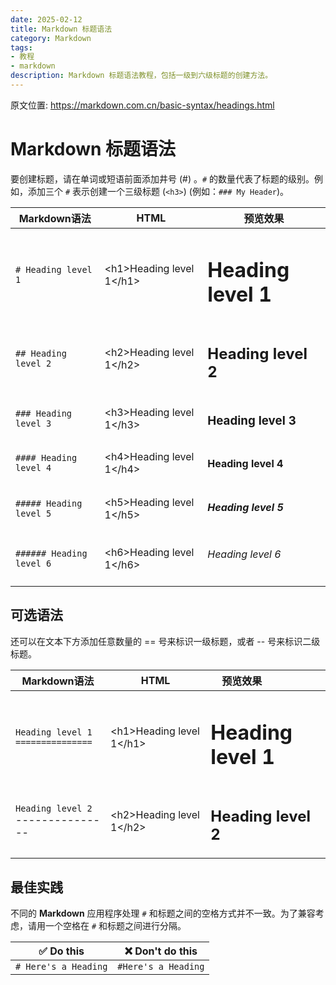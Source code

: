 ```yaml
---
date: 2025-02-12
title: Markdown 标题语法
category: Markdown
tags:
- 教程
- markdown
description: Markdown 标题语法教程，包括一级到六级标题的创建方法。
---
```


原文位置: https://markdown.com.cn/basic-syntax/headings.html

# Markdown 标题语法

要创建标题，请在单词或短语前面添加井号 (#) 。`#` 的数量代表了标题的级别。例如，添加三个 `#` 表示创建一个三级标题 (`<h3>`) (例如：`### My Header`)。

| Markdown语法      | HTML                       | 预览效果                |
| ----------------- | -------------------------- | ----------------------- |
| `# Heading level 1` | &lt;h1&gt;Heading level 1&lt;/h1&gt; |<h1>Heading level 1</h1>|
| `## Heading level 2` | &lt;h2&gt;Heading level 1&lt;/h2&gt; | <h2>Heading level 2</h2> |	
| `### Heading level 3` | &lt;h3&gt;Heading level 1&lt;/h3&gt; | <h3>Heading level 3</h3> |	
| `#### Heading level 4` | &lt;h4&gt;Heading level 1&lt;/h4&gt; | <h4>Heading level 4</h4> |	
| `##### Heading level 5` | &lt;h5&gt;Heading level 1&lt;/h5&gt; | <h5>Heading level 5</h5> |	
| `###### Heading level 6` | &lt;h6&gt;Heading level 1&lt;/h6&gt; | <h6>Heading level 6</h6> |

## 可选语法

还可以在文本下方添加任意数量的 == 号来标识一级标题，或者 -- 号来标识二级标题。

| Markdown语法                            | HTML                       | <div style="width:100px;">预览效果</div> |
| --------------------------------------- | -------------------------- | ---------------------------------------- |
| `Heading level 1`<br> `===============` | &lt;h1&gt;Heading level 1&lt;/h1&gt; | <h1>Heading level 1</h1>                 |
| `Heading level 2`<br>---------------    | &lt;h2&gt;Heading level 1&lt;/h2&gt; | <h2>Heading level 2</h2>                 |

## 最佳实践
不同的 **Markdown** 应用程序处理 `#` 和标题之间的空格方式并不一致。为了兼容考虑，请用一个空格在 `#` 和标题之间进行分隔。

| ✅  Do this           | ❌  Don't do this    |
| -------------------- | ------------------- |
| `# Here's a Heading` | `#Here's a Heading` |

<Comment />